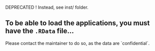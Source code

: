 ﻿DEPRECATED ! Instead, see inst/ folder.

## To be able to load the applications, you must have the `.RData` file...

Please contact the maintainer to do so, as the data are `confidential´.
